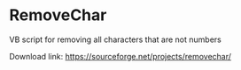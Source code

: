 # RemoveChar
VB script for removing all characters that are not numbers

Download link: https://sourceforge.net/projects/removechar/
